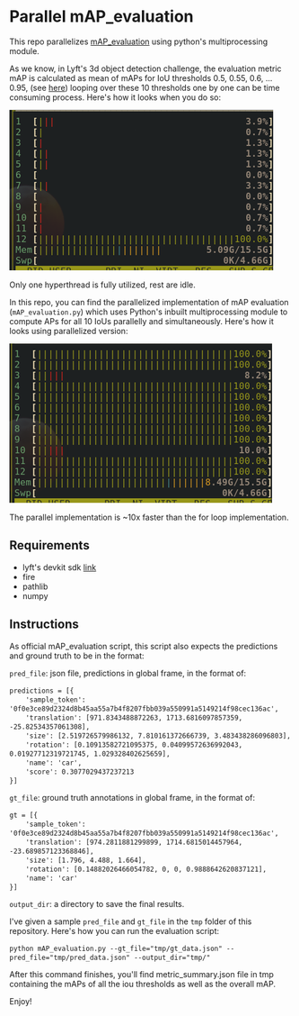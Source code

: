 # Parallel mAP_evaluation

This repo parallelizes [mAP_evaluation](https://github.com/lyft/nuscenes-devkit/blob/master/lyft_dataset_sdk/eval/detection/mAP_evaluation.py) using python's multiprocessing module.

As we know, in Lyft's 3d object detection challenge, the evaluation metric mAP is calculated as mean of mAPs for IoU thresholds 0.5, 0.55, 0.6, ... 0.95, (see [here](https://github.com/lyft/nuscenes-devkit/blob/master/lyft_dataset_sdk/eval/detection/mAP_evaluation)) looping over these 10 thresholds one by one can be time consuming process. Here's how it looks when you do so:

<img src="tmp/single.png"/>

Only one hyperthread is fully utilized, rest are idle.

In this repo, you can find the parallelized implementation of mAP evaluation (`mAP_evaluation.py`) which uses Python's inbuilt multiprocessing module to compute APs for all 10 IoUs parallelly and simultaneously. Here's how it looks using parallelized version:

<img src="tmp/parallel.png"/>

The parallel implementation is ~10x faster than the for loop implementation.


## Requirements

* lyft's devkit sdk [link](https://github.com/lyft/nuscenes-devkit/)
* fire
* pathlib
* numpy

## Instructions

As official mAP_evaluation script, this script also expects the predictions and ground truth to be in the format:

`pred_file`: json file, predictions in global frame, in the format of:

```
predictions = [{
    'sample_token': '0f0e3ce89d2324d8b45aa55a7b4f8207fbb039a550991a5149214f98cec136ac',
    'translation': [971.8343488872263, 1713.6816097857359, -25.82534357061308],
    'size': [2.519726579986132, 7.810161372666739, 3.483438286096803],
    'rotation': [0.10913582721095375, 0.04099572636992043, 0.01927712319721745, 1.029328402625659],
    'name': 'car',
    'score': 0.3077029437237213
}]

```

`gt_file`: ground truth annotations in global frame, in the format of:

```
gt = [{
    'sample_token': '0f0e3ce89d2324d8b45aa55a7b4f8207fbb039a550991a5149214f98cec136ac',
    'translation': [974.2811881299899, 1714.6815014457964, -23.689857123368846],
    'size': [1.796, 4.488, 1.664],
    'rotation': [0.14882026466054782, 0, 0, 0.9888642620837121],
    'name': 'car'
}]
```

`output_dir`: a directory to save the final results.

I've given a sample `pred_file` and `gt_file` in the `tmp` folder of this repository.
Here's how you can run the evaluation script:

```
python mAP_evaluation.py --gt_file="tmp/gt_data.json" --pred_file="tmp/pred_data.json" --output_dir="tmp/"
```


After this command finishes, you'll find metric_summary.json file in tmp containing the mAPs of all the iou thresholds as well as the overall mAP.


Enjoy!
